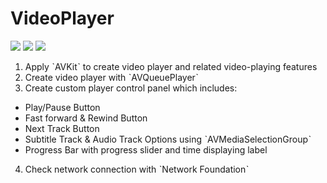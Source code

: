 # VideoPlayer

<img src="https://img.shields.io/badge/Usage-AVKit-orange">

<img src="https://i.imgur.com/kqECg86.png">
<img src="https://i.imgur.com/OH1ds0w.png">

1. Apply ˋAVKitˋ to create video player and related video-playing features
2. Create video player with ˋAVQueuePlayerˋ
3. Create custom player control panel which includes:
- Play/Pause Button
- Fast forward & Rewind Button
- Next Track Button
- Subtitle Track & Audio Track Options using ˋAVMediaSelectionGroupˋ
- Progress Bar with progress slider and time displaying label
4. Check network connection with ˋNetwork Foundationˋ
